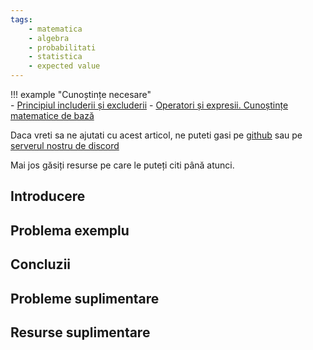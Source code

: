 ```yaml
---
tags:
    - matematica
    - algebra
    - probabilitati
    - statistica
    - expected value
---
```


!!! example "Cunoștințe necesare"   
    - [Principiul includerii și excluderii](../mediu/pinex.md)
    - [Operatori și expresii. Cunoștințe matematice de bază](../cppintro/basic-math.md)

Daca vreti sa ne ajutati cu acest articol, ne puteti gasi pe [github](https://github.com/roalgo-discord/arhiva-educationala) sau pe [serverul nostru de discord](https://discord.gg/vdDRSmg3fC)

Mai jos găsiți resurse pe care le puteți citi până atunci.

## Introducere

## Problema exemplu

## Concluzii

## Probleme suplimentare

## Resurse suplimentare